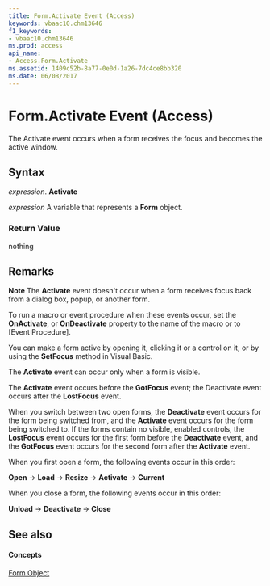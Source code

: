 ```yaml
---
title: Form.Activate Event (Access)
keywords: vbaac10.chm13646
f1_keywords:
- vbaac10.chm13646
ms.prod: access
api_name:
- Access.Form.Activate
ms.assetid: 1409c52b-8a77-0e0d-1a26-7dc4ce8bb320
ms.date: 06/08/2017
---
```



# Form.Activate Event (Access)

The Activate event occurs when a form receives the focus and becomes the active window.


## Syntax

 _expression_. **Activate**

 _expression_ A variable that represents a **Form** object.


### Return Value

nothing


## Remarks


 **Note**  The **Activate** event doesn't occur when a form receives focus back from a dialog box, popup, or another form.

To run a macro or event procedure when these events occur, set the **OnActivate**, or **OnDeactivate** property to the name of the macro or to [Event Procedure].

You can make a form active by opening it, clicking it or a control on it, or by using the **SetFocus** method in Visual Basic.

The **Activate** event can occur only when a form is visible.

The **Activate** event occurs before the **GotFocus** event; the Deactivate event occurs after the **LostFocus** event.

When you switch between two open forms, the **Deactivate** event occurs for the form being switched from, and the **Activate** event occurs for the form being switched to. If the forms contain no visible, enabled controls, the **LostFocus** event occurs for the first form before the **Deactivate** event, and the **GotFocus** event occurs for the second form after the **Activate** event.

When you first open a form, the following events occur in this order:

 **Open** → **Load** → **Resize** → **Activate** → **Current**

When you close a form, the following events occur in this order:

 **Unload** → **Deactivate** → **Close**


## See also


#### Concepts


[Form Object](form-object-access.md)

